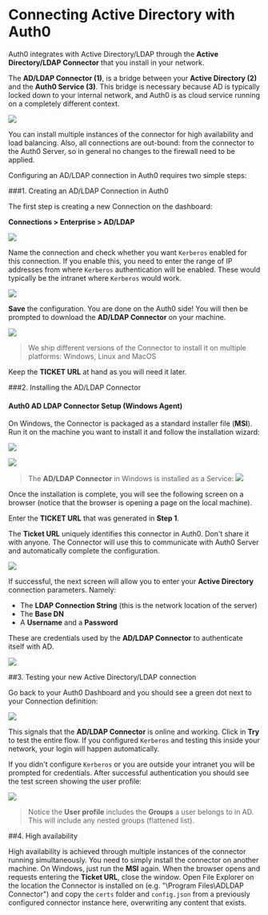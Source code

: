 # Connecting Active Directory with Auth0

Auth0 integrates with Active Directory/LDAP through the __Active Directory/LDAP Connector__ that you install in your network. 

The __AD/LDAP Connector (1)__, is a bridge between your __Active Directory (2)__  and the __Auth0 Service (3)__. This bridge is necessary because AD is typically locked down to your internal network, and Auth0 is as cloud service running on a completely different context.

<img src="https://docs.google.com/drawings/d/1X30jQAsatQTibLXgxKgDanbCH1RJ9ZAfoDmHV33jdBY/pub?w=630&amp;h=526">

You can install multiple instances of the connector for high availability and load balancing. Also, all connections are out-bound: from the connector to the Auth0 Server, so in general no changes to the firewall need to be applied.

Configuring an AD/LDAP connection in Auth0 requires two simple steps:

###1. Creating an AD/LDAP Connection in Auth0

The first step is creating a new Connection on the dashboard:

__Connections > Enterprise > AD/LDAP__

![](https://puu.sh/7iXKl.png)

Name the connection and check whether you want `Kerberos` enabled for this connection. If you enable this, you need to enter the range of IP addresses from where `Kerberos` authentication will be enabled. These would typically be the intranet where `Kerberos` would work.

![](https://s3.amazonaws.com/blog.auth0.com/adldap_create_01.PNG)

__Save__ the configuration. You are done on the Auth0 side! You will then be prompted to download the __AD/LDAP Connector__ on your machine.

![](https://s3.amazonaws.com/blog.auth0.com/adldap_create_02.PNG)

> We ship different versions of the Connector to install it on multiple platforms: Windows, Linux and MacOS

Keep the __TICKET URL__ at hand as you will need it later.

###2. Installing the AD/LDAP Connector

#### Auth0 AD LDAP Connector Setup (Windows Agent)
On Windows, the Connector is packaged as a standard installer file (__MSI__). Run it on the machine you want to install it and follow the installation wizard:

![](https://s3.amazonaws.com/blog.auth0.com/adldap_01.PNG)

![](https://s3.amazonaws.com/blog.auth0.com/adldap_02.PNG)

> The __AD/LDAP Connector__ in Windows is installed as a Service: ![](https://s3.amazonaws.com/blog.auth0.com/adldap_06.PNG)

Once the installation is complete, you will see the following screen on a browser (notice that the browser is opening a page on the local machine).

Enter the __TICKET URL__ that was generated in __Step 1__.

The __Ticket URL__ uniquely identifies this connector in Auth0. Don't share it with anyone. The Connector will use this to communicate with Auth0 Server and automatically complete the configuration.

![](https://s3.amazonaws.com/blog.auth0.com/adldap_03.PNG)

If successful, the next screen will allow you to enter your __Active Directory__ connection parameters. Namely:

* The __LDAP Connection String__ (this is the network location of the server)
* The __Base DN__
* A __Username__ and a __Password__

These are credentials used by the __AD/LDAP Connector__ to authenticate itself with AD.

![](https://s3.amazonaws.com/blog.auth0.com/adldap_04.PNG)


##3. Testing your new Active Directory/LDAP connection

Go back to your Auth0 Dashboard and you should see a green dot next to your Connection definition:

![](https://s3.amazonaws.com/blog.auth0.com/adldap_07.png)

This signals that the __AD/LDAP Connector__ is online and working. Click in __Try__ to test the entire flow. If you configured `Kerberos` and testing this inside your network, your login will happen automatically.

If you didn't configure `Kerberos` or you are outside your intranet you will be prompted for credentials. After successful authentication you should see the test screen showing the user profile:

![](https://s3.amazonaws.com/blog.auth0.com/adldap_08.png)

> Notice the __User profile__ includes the __Groups__ a user belongs to in AD. This will include any nested groups (flattened list).

##4. High availability

High availability is achieved through multiple instances of the connector running simultaneously. You need to simply install the connector on another machine. On Windows, just run the __MSI__ again. When the browser opens and requests entering the __Ticket URL__, close the window. Open File Explorer on the location the Connector is installed on (e.g. "\Program Files\ADLDAP Connector") and copy the `certs` folder and `config.json` from a previously configured connector instance here, overwriting any content that exists.
